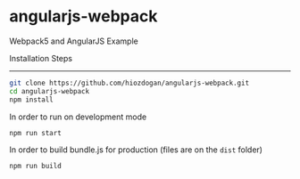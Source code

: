 # angularjs-webpack

Webpack5 and AngularJS Example



Installation Steps

------------

```bash
git clone https://github.com/hiozdogan/angularjs-webpack.git
cd angularjs-webpack
npm install
```

In order to run on development mode
```
npm run start
```

In order to build bundle.js for production (files are on the `dist` folder)
```
npm run build
```
